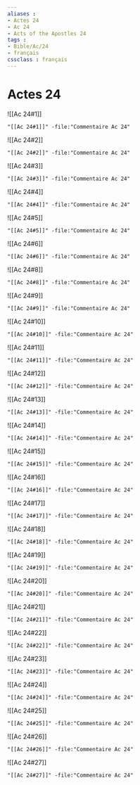 ```yaml
---
aliases : 
- Actes 24
- Ac 24
- Acts of the Apostles 24
tags : 
- Bible/Ac/24
- français
cssclass : français
---
```


# Actes 24

![[Ac 24#1]]

```query
"[[Ac 24#1]]" -file:"Commentaire Ac 24"
```

![[Ac 24#2]]

```query
"[[Ac 24#2]]" -file:"Commentaire Ac 24"
```

![[Ac 24#3]]

```query
"[[Ac 24#3]]" -file:"Commentaire Ac 24"
```

![[Ac 24#4]]

```query
"[[Ac 24#4]]" -file:"Commentaire Ac 24"
```

![[Ac 24#5]]

```query
"[[Ac 24#5]]" -file:"Commentaire Ac 24"
```

![[Ac 24#6]]

```query
"[[Ac 24#6]]" -file:"Commentaire Ac 24"
```

![[Ac 24#8]]

```query
"[[Ac 24#8]]" -file:"Commentaire Ac 24"
```

![[Ac 24#9]]

```query
"[[Ac 24#9]]" -file:"Commentaire Ac 24"
```

![[Ac 24#10]]

```query
"[[Ac 24#10]]" -file:"Commentaire Ac 24"
```

![[Ac 24#11]]

```query
"[[Ac 24#11]]" -file:"Commentaire Ac 24"
```

![[Ac 24#12]]

```query
"[[Ac 24#12]]" -file:"Commentaire Ac 24"
```

![[Ac 24#13]]

```query
"[[Ac 24#13]]" -file:"Commentaire Ac 24"
```

![[Ac 24#14]]

```query
"[[Ac 24#14]]" -file:"Commentaire Ac 24"
```

![[Ac 24#15]]

```query
"[[Ac 24#15]]" -file:"Commentaire Ac 24"
```

![[Ac 24#16]]

```query
"[[Ac 24#16]]" -file:"Commentaire Ac 24"
```

![[Ac 24#17]]

```query
"[[Ac 24#17]]" -file:"Commentaire Ac 24"
```

![[Ac 24#18]]

```query
"[[Ac 24#18]]" -file:"Commentaire Ac 24"
```

![[Ac 24#19]]

```query
"[[Ac 24#19]]" -file:"Commentaire Ac 24"
```

![[Ac 24#20]]

```query
"[[Ac 24#20]]" -file:"Commentaire Ac 24"
```

![[Ac 24#21]]

```query
"[[Ac 24#21]]" -file:"Commentaire Ac 24"
```

![[Ac 24#22]]

```query
"[[Ac 24#22]]" -file:"Commentaire Ac 24"
```

![[Ac 24#23]]

```query
"[[Ac 24#23]]" -file:"Commentaire Ac 24"
```

![[Ac 24#24]]

```query
"[[Ac 24#24]]" -file:"Commentaire Ac 24"
```

![[Ac 24#25]]

```query
"[[Ac 24#25]]" -file:"Commentaire Ac 24"
```

![[Ac 24#26]]

```query
"[[Ac 24#26]]" -file:"Commentaire Ac 24"
```

![[Ac 24#27]]

```query
"[[Ac 24#27]]" -file:"Commentaire Ac 24"
```

